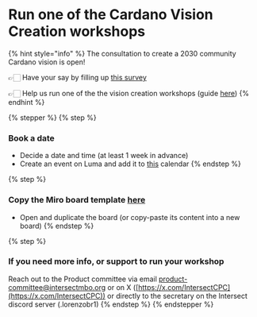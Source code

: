 # Run one of the Cardano Vision Creation workshops

{% hint style="info" %}
The consultation to create a 2030 community Cardano vision is open!&#x20;

👉🏻 Have your say by filling up [this survey](https://forms.gle/Zv1jcqdUCrKwFQxP6)&#x20;

👉🏻 Help us run one of the the vision creation workshops (guide [here](run-a-workshop.md))
{% endhint %}



{% stepper %}
{% step %}
### Book a date

* Decide a date and time (at least 1 week in advance)
* Create an event on Luma and add it to [this](https://lu.ma/intersectProductCommittee) calendar
{% endstep %}

{% step %}
### Copy the Miro board template [here](https://miro.com/app/board/uXjVIRNXbrI=/)

* Open and duplicate the board (or copy-paste its content into a new board)
{% endstep %}

{% step %}
### If you need more info, or support to run your workshop

Reach out to the Product committee via email [product-committee@intersectmbo.org](mailto:product-committee@intersectmbo.org) or on X ([https://x.com/IntersectCPC](https://x.com/IntersectCPC)) or directly to the secretary on the Intersect discord server (.lorenzobr1)
{% endstep %}
{% endstepper %}

